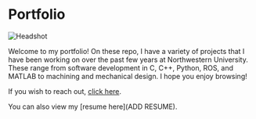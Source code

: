 # Portfolio

![Headshot](https://github.com/user-attachments/assets/1ba490a8-0eda-4a68-8f4d-693a82aa6fc4)

Welcome to my portfolio! On these repo, I have a variety of projects that I 
have been working on over the past few years at Northwestern University. 
These range from software development in C, C++, Python, ROS, and MATLAB to 
machining and mechanical design. I hope you enjoy browsing! 

If you wish to reach out, [click here](mailto:carolineterryn2025@u.northwestern.edu).

You can also view my [resume here](ADD RESUME).
